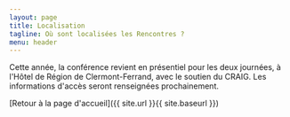 ```yaml
---
layout: page
title: Localisation
tagline: Où sont localisées les Rencontres ?
menu: header
---
```


Cette année, la conférence revient en présentiel pour les deux journées, à l'Hôtel de Région de Clermont-Ferrand, avec le soutien du CRAIG. Les informations d'accès seront renseignées prochainement.


[Retour à la page d'accueil]({{ site.url }}{{ site.baseurl }})
